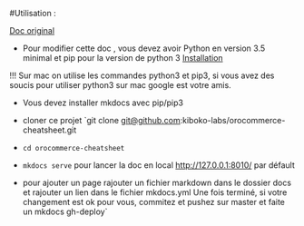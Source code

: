 #Utilisation :

[Doc original](https://www.mkdocs.org/)

- Pour modifier cette doc , vous devez avoir Python en version 3.5 minimal et pip pour la version de python 3 [Installation](https://www.mkdocs.org/#installation)

!!! Sur mac on utilise les commandes python3 et pip3, si vous avez des soucis pour utiliser python3 sur mac google est votre amis.

- Vous devez installer mkdocs avec pip/pip3 

- cloner ce projet `git clone git@github.com:kiboko-labs/orocommerce-cheatsheet.git

- `cd orocommerce-cheatsheet`

- `mkdocs serve` pour lancer la doc en local http://127.0.0.1:8010/ par défault

- pour ajouter un page rajouter un fichier markdown dans le dossier docs et rajouter un lien dans le fichier mkdocs.yml
Une fois terminé, si votre changement est ok pour vous, commitez et pushez sur master et faite un mkdocs gh-deploy`
